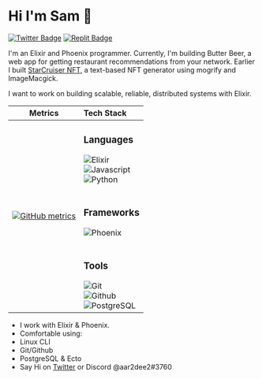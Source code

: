 # Hi I'm Sam 👋 

[![Twitter Badge](https://img.shields.io/badge/-@aar2dee21-1ca0f1?style=flat&labelColor=1ca0f1&logo=twitter&logoColor=white&link=https://twitter.com/aar2dee21)](https://twitter.com/aar2dee21)
[![Replit Badge](https://img.shields.io/badge/-@aar2dee21-1ca0f1?style=flat&labelColor=1ca0f1&logo=replit&logoColor=white&link=https://twitter.com/aar2dee21)](https://replit.com/@aar2dee2)

I'm an Elixir and Phoenix programmer. Currently, I'm building Butter Beer, a web app for getting restaurant recommendations from your network. Earlier I built [StarCruiser NFT](https://github.com/aar2dee2/starscraper), a text-based NFT generator using mogrify and ImageMacgick.

I want to work on building scalable, reliable, distributed systems with Elixir.

| Metrics                             |          Tech Stack                 |
| :---------------------------------: | :--------------------------------- |
|[![GitHub metrics](https://metrics.lecoq.io/aar2dee2?languages=1&isocalendar=1&followup=1&pagespeed=1)](https://github.com/lowlighter/metrics) |<h3>Languages</h3> ![Elixir](https://img.shields.io/badge/Elixir-4B275F?style=for-the-badge&logo=elixir) <br/> ![Javascript](https://img.shields.io/badge/JavaScript-fbd70a?style=for-the-badge&logo=javascript) <br/> ![Python](https://img.shields.io/badge/Python-31679c?style=for-the-badge&logo=python) <br/><br/><h3>Frameworks</h3> ![Phoenix](https://img.shields.io/badge/Phoenix-FF6900?style=for-the-badge&logo=elixir) <br/><br/><h3>Tools</h3> ![Git](https://img.shields.io/badge/-Git-05122A?style=for-the-badge&logo=git) <br/> ![Github](https://img.shields.io/badge/-GitHub-05122A?style=for-the-badge&logo=github) <br/> ![PostgreSQL](https://img.shields.io/badge/-PostgreSQL-28537e?style=for-the-badge&logo=postgresql) |


- I work with Elixir & Phoenix.
- Comfortable using:
-   Linux CLI
-   Git/Github
-   PostgreSQL & Ecto
- Say Hi on [Twitter](https://twitter.com/aar2dee21) or Discord @aar2dee2#3760

<!---
aar2dee2/aar2dee2 is a ✨ special ✨ repository because its `README.md` (this file) appears on your GitHub profile.
You can click the Preview link to take a look at your changes.
--->
